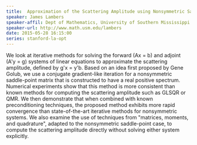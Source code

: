 ```yaml
---
title:  Approximation of the Scattering Amplitude using Nonsymmetric Saddle-Point Matrices
speaker: James Lambers
speaker-affil: Dept of Mathematics, University of Southern Mississippi
speaker-url: http://www.math.usm.edu/lambers
date: 2015-05-28 16:15:00
series: stanford-la-opt
---
```


We look at iterative methods for solving the forward (Ax = b) and
adjoint (A'y = g) systems of linear equations to approximate the
scattering amplitude, defined by g'x = y'b.  Based on an idea first
proposed by Gene Golub, we use a conjugate gradient-like iteration for
a nonsymmetric saddle-point matrix that is constructed to have a real
positive spectrum.  Numerical experiments show that this method is
more consistent than known methods for computing the scattering
amplitude such as GLSQR or QMR.  We then demonstrate that when
combined with known preconditioning techniques, the proposed method
exhibits more rapid convergence than state-of-the-art iterative
methods for nonsymmetric systems.  We also examine the use of
techniques from "matrices, moments, and quadrature", adapted to the
nonsymmetric saddle-point case, to compute the scattering amplitude
directly without solving either system explicitly.

